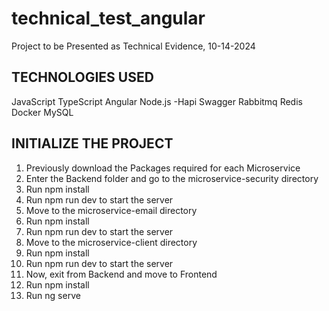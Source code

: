 # technical_test_angular
Project to be Presented as Technical Evidence, 10-14-2024

## TECHNOLOGIES USED
JavaScript
TypeScript
Angular
Node.js
    -Hapi
Swagger
Rabbitmq
Redis
Docker
MySQL

## INITIALIZE THE PROJECT
1. Previously download the Packages required for each Microservice
2. Enter the Backend folder and go to the microservice-security directory
3. Run npm install
4. Run npm run dev to start the server
5. Move to the microservice-email directory
6. Run npm install
7. Run npm run dev to start the server
8. Move to the microservice-client directory
9. Run npm install
10. Run npm run dev to start the server
11. Now, exit from Backend and move to Frontend
12. Run npm install
13. Run ng serve
